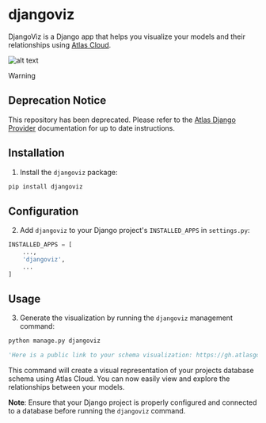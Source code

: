 # djangoviz

DjangoViz is a Django app that helps you visualize your models and their relationships using [Atlas Cloud](https://gh.atlasgo.cloud).

![alt text](https://entgo.io/images/assets/erd/edges-quick-summary.png)

> [!WARNING]
> ## Deprecation Notice
> This repository has been deprecated. Please refer to the [Atlas Django Provider](https://github.com/ariga/atlas-provider-django#inspect) documentation for up to date instructions.


## Installation

1. Install the `djangoviz` package:

```bash
pip install djangoviz
```

## Configuration

2. Add `djangoviz` to your Django project's `INSTALLED_APPS` in `settings.py`:

```python
INSTALLED_APPS = [
    ...,
    'djangoviz',
    ...
]
```

## Usage

3. Generate the visualization by running the `djangoviz` management command:

```bash
python manage.py djangoviz
```

```python
'Here is a public link to your schema visualization: https://gh.atlasgo.cloud/explore/13b2e709'
```

This command will create a visual representation of your projects database schema using Atlas Cloud. You can now easily view and explore the relationships between your models.

**Note**: Ensure that your Django project is properly configured and connected to a database before running the `djangoviz` command.
